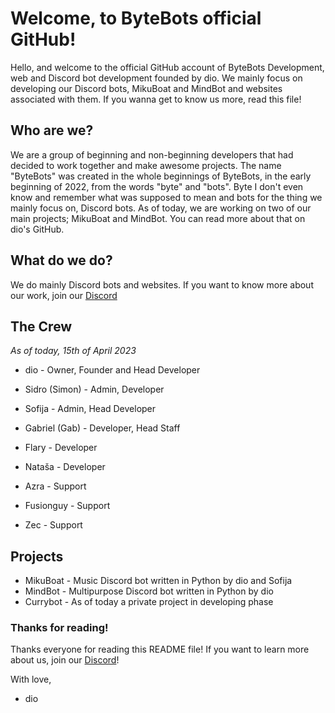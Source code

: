 # Welcome, to ByteBots official GitHub!
Hello, and welcome to the official GitHub account of ByteBots Development, web and Discord bot development founded by dio. We mainly focus on developing our Discord bots, MikuBoat and MindBot and websites associated with them. If you wanna get to know us more, read this file!

## Who are we?
We are a group of beginning and non-beginning developers that had decided to work together and make awesome projects. The name "ByteBots" was created in the whole beginnings of ByteBots, in the early beginning of 2022, from the words "byte" and "bots". Byte I don't even know and remember what was supposed to mean and bots for the thing we mainly focus on, Discord bots. As of today, we are working on two of our main projects; MikuBoat and MindBot. You can read more about that on dio's GitHub.

## What do we do?
We do mainly Discord bots and websites. If you want to know more about our work, join our [Discord](https://discord.gg/JarZxP2WBE)

## The Crew
*As of today, 15th of April 2023*

- dio - Owner, Founder and Head Developer
- Sidro (Simon) - Admin, Developer
- Sofija - Admin, Head Developer

- Gabriel (Gab) - Developer, Head Staff
- Flary - Developer
- Nataša - Developer

- Azra - Support
- Fusionguy - Support
- Zec - Support

## Projects

- MikuBoat - Music Discord bot written in Python by dio and Sofija
- MindBot - Multipurpose Discord bot written in Python by dio
- Currybot - As of today a private project in developing phase

### Thanks for reading!
Thanks everyone for reading this README file! If you want to learn more about us, join our [Discord](https://discord.gg/JarZxP2WBE)!

With love,
- dio
